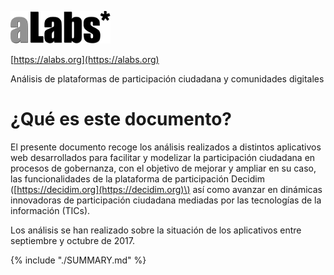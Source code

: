 ![image alt text](image_0.png)

[https://alabs.org](https://alabs.org)

Análisis de plataformas de participación ciudadana y comunidades digitales

# ¿Qué es este documento?

El presente documento recoge los análisis realizados a distintos aplicativos web desarrollados para facilitar y modelizar la participación ciudadana en procesos de gobernanza, con el objetivo de mejorar y ampliar en su caso, las funcionalidades de la plataforma de participación Decidim \([https://decidim.org](https://decidim.org)\) así como avanzar en dinámicas innovadoras de participación ciudadana mediadas por las tecnologías de la información \(TICs\).

Los análisis se han realizado sobre la situación de los aplicativos entre septiembre y octubre de 2017.

{% include "./SUMMARY.md" %}

